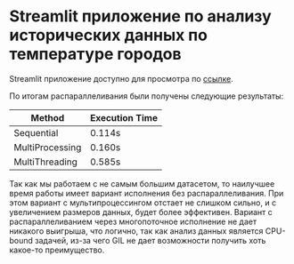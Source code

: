 # Streamlit приложение по анализу исторических данных по температуре городов

Streamlit приложение доступно для просмотра по [ссылке](https://kcjxumstzttt2cx955q4za.streamlit.app/). 

По итогам распараллеливания были получены следующие результаты:

| Method          | Execution Time |
|-----------------|----------------|
| Sequential      | 0.114s         |
| MultiProcessing | 0.160s         |
| MultiThreading  | 0.585s         |


Так как мы работаем с не самым большим датасетом, то наилучшее время работы имеет вариант исполнения без распараллеливания. При этом вариант с мультипроцессингом отстает не слишком сильно, и с увеличением размеров данных, будет более эффективен. Вариант с распараллеливанием через многопоточное исполнение не дает никакого выигрыша, что логично, так как анализ данных является CPU-bound задачей, из-за чего GIL не дает возможности получить хоть какое-то преимущество.
